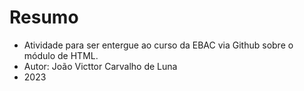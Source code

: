 # Resumo
* Atividade para ser entergue ao curso da EBAC via Github sobre o módulo de HTML.
* Autor: João Victtor Carvalho de Luna
* 2023
